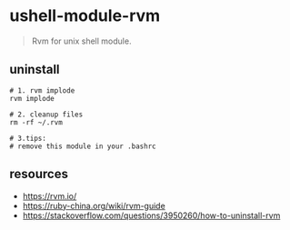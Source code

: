 # ushell-module-rvm
> Rvm for unix shell module.

## uninstall
```shell
# 1. rvm implode
rvm implode

# 2. cleanup files
rm -rf ~/.rvm

# 3.tips:
# remove this module in your .bashrc
```

## resources
+ https://rvm.io/
+ https://ruby-china.org/wiki/rvm-guide
+ https://stackoverflow.com/questions/3950260/how-to-uninstall-rvm
